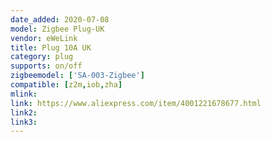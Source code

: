 ```yaml
---
date_added: 2020-07-08
model: Zigbee Plug-UK
vendor: eWeLink
title: Plug 10A UK
category: plug
supports: on/off
zigbeemodel: ['SA-003-Zigbee']
compatible: [z2m,iob,zha]
mlink: 
link: https://www.aliexpress.com/item/4001221678677.html
link2: 
link3: 
---
```


